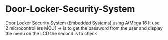 # Door-Locker-Security-System
Door Locker Security System (Embedded Systems) using AtMega 16 
It use  2 microcontrollers
MCU1 -> is to get the password from the user and display the menu on the LCD 
the second is to check 
